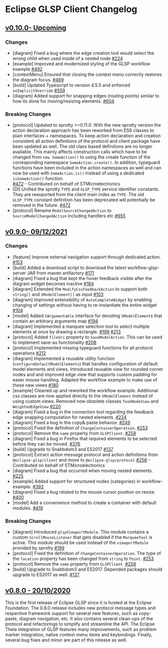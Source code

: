 # Eclipse GLSP Client Changelog

## [v0.10.0- Upcoming](https://github.com/eclipse-glsp/glsp-client/releases/tag/v0.10.0)

### Changes

-   [diagram] Fixed a bug where the edge creation tool would select the wrong child when used inside of a nested node [#224](https://github.com/eclipse-glsp/glsp-client/pull/158/)
-   [example] Improved and modernized styling of the GLSP workflow example [#492](https://github.com/eclipse-glsp/glsp-client/pull/160)
-   [contextMenu] Ensured that closing the context menu correctly restores the diagram focus. [#469](https://github.com/eclipse-glsp/glsp-client/pull/161)
-   [build] Updated Typescript to version 4.5.5 and enforced `noImplicitOverride` [#559](https://github.com/eclipse-glsp/glsp-client/pull/167)
-   [diagram] Added support for snapping edges (routing points) similar to how its done for moving/resizing elements. [#604](https://github.com/eclipse-glsp/glsp-client/pull/170)

### Breaking Changes

-   [protocol] Updated to sprotty >=0.11.0. With the new sprotty version the action declaration approach has been reworked from ES6 classes to plain interfaces + namespaces. To keep action declaration and creation consistent all action definitions of the protocol and client package have been updated as well. The old class based definitions are no longer available. This mainly affects construction calls
    which have to be changed from `new SomeAction()` to using the create function of the corresponding namespace `SomeAction.create()`. In addition, typeguard functions have been included in the action namespaces as well and can now be used with `SomeAction.is()` instead of using a dedicated `isSomeAction()` function.
    <br>[#472](https://github.com/eclipse-glsp/glsp-client/pull/171) - Contributed on behalf of STMicroelectronics
-   [DI] Unified the sprotty `TYPE` and `GLSP_TYPE` service identifier constants. They are reexported from the client main index as `TYPE`. The old `GLSP_TYPE` constant definition has been
    deprecated will potentially be removed in the future. [#472](https://github.com/eclipse-glsp/glsp-client/pull/171)
-   [protocol] Rename `ModelSourceChangedAction` to `SourceModelChangedAction` including handlers etc [#655](https://github.com/eclipse-glsp/glsp-client/pull/184)

## [v0.9.0- 09/12/2021](https://github.com/eclipse-glsp/glsp-client/releases/tag/v0.9.0)

### Changes

-   [feature] Improve external navigation support through dedicated action. [#153](https://github.com/eclipse-glsp/glsp-client/pull/95)
-   [build] Added a download script to download the latest workflow-glsp-server JAR from maven artifactory [#171](https://github.com/eclipse-glsp/glsp-client/pull/99)
-   [diagram] Fixed a bug that kept the hover feedback visible after the diagram widget becomes inactive [#184](https://github.com/eclipse-glsp/glsp-client/pull/102)
-   [diagram] Extended the `ModifyCssFeedbackAction` to support both `string[]` and `SModelElement[]` as input [#103](https://github.com/eclipse-glsp/glsp-client/pull/103)
-   [diagram] Improved extensibility of `AutoCompleteWidget` by enabling changing of settings without having to re-instantiate the entire widget [#104](https://github.com/eclipse-glsp/glsp-client/pull/104)
-   [model] Added `SArgumentable` interface for denoting `SModelElement`s that contain an arbitrary arguments map [#194](https://github.com/eclipse-glsp/glsp-client/pull/106)
-   [diagram] Implemented a marquee selection tool to select multiple elements at once by drawing a rectangle. [#199](https://github.com/eclipse-glsp/glsp-client/pull/108) [#213](https://github.com/eclipse-glsp/glsp-client/pull/120)
-   [protocol] Added `fileUri` property to `SaveModelAction`. This can be used to implement save-as functionality [#208](https://github.com/eclipse-glsp/glsp-client/pull/109)
-   [protocol] Implemented missing typeguard functions for all protocol operations [#212](https://github.com/eclipse-glsp/glsp-client/pull/110)
-   [diagram] Implemented a reusable utility function (`configureDefaultModelElements`) that handles configuration of default model elements and views.
    Introduced reusable view for rounded corner nodes and and improved edge view that supports custom padding for easer mouse handling. Adapted the workflow example to make use of these new views [#180](https://github.com/eclipse-glsp/glsp-client/pull/113)
-   [example] Cleaned up and reworked the workflow example. Additional css classes are now applied directly to the `SModelElement` instead of using custom views. Removed now obsolete classes `TaskNodeView` and `WeightedEdgeView` [#220](https://github.com/eclipse-glsp/glsp-client/pull/116)
-   [diagram] Fixed a bug in the connection tool regarding the feedback edge snapping computation for nested elements. [#224](https://github.com/eclipse-glsp/glsp-client/pull/123)
-   [diagram] Fixed a bug in the copy& paste behavior. [#249](https://github.com/eclipse-glsp/glsp-client/pull/124)
-   [protocol] Fixed the definition of `ChangeContainerOperation`. [#253](eclipse-glsp/glsp-server#115)
-   [protocol] Remove the `name` property from `GLSPClient`. [#258](https://github.com/eclipse-glsp/glsp-client/pull/130/files)
-   [diagram] Fixed a bug in Firefox that required elements to be selected before they can be moved. [#376](https://github.com/eclipse-glsp/glsp-client/pull/134)
-   [build] Upgrade to Snabbdom3 and ES2017 [#137](https://github.com/eclipse-glsp/glsp-client/pull/137)
-   [protocol] Extract action message protocol and action definitions from `@eclipse-glsp/client` and move to `@eclipse-glsp/protocol` [#256](https://github.com/eclipse-glsp/glsp-client/pull/141) - Contributed on behalf of STMicroelectronics
-   [diagram] Fixed a bug that occurred when moving nested elements. [#225](https://github.com/eclipse-glsp/glsp-client/pull/135)
-   [example] Added support for structured nodes (categories) in workflow-example. [#392](https://github.com/eclipse-glsp/glsp-client/pull/136)
-   [diagram] Fixed a bug related to the mouse cursor position on resize. [#400](https://github.com/eclipse-glsp/glsp-client/pull/144)
-   [model] Add a convenience method to create a container with default modules. [#419](https://github.com/eclipse-glsp/glsp-client/pull/145)

### Breaking Changes

-   [diagram] Introduced `glspViewportModule`. This module contains a custom `ScrollMouseListener` that gets disabled if the `MarqueeTool` is active. This module should be used instead of the `viewportModule` provided by sprotty [#199](https://github.com/eclipse-glsp/glsp-client/pull/108)
-   [protocol] Fixed the definition of `ChangeContainerOperation`. The type of the `location` property has been changed from `string` to `Point`. [#253](eclipse-glsp/glsp-server#115)
-   [protocol] Remove the `name` property from `GLSPClient`. [#258](https://github.com/eclipse-glsp/glsp-client/pull/130/files)
-   [build] Upgrade to Snabbdom3 and ES2017. Depended packages should upgrade to ES2017 as well. [#137](https://github.com/eclipse-glsp/glsp-client/pull/137)

## [v0.8.0 - 20/10/2020](https://github.com/eclipse-glsp/glsp-client/releases/tag/0.8.0)

This is the first release of Eclipse GLSP since it is hosted at the Eclipse Foundation.
The 0.8.0 release includes new protocol message types and respective framework support for several new features, such as copy-paste, diagram navigation, etc. It also contains several clean-ups of the protocol and refactorings to simplify and streamline the API.
The Eclipse Theia integration of GLSP features many improvements, such as problem marker integration, native context menu items and keybindings. Finally, several bug fixes and minor are part of this release as well.
